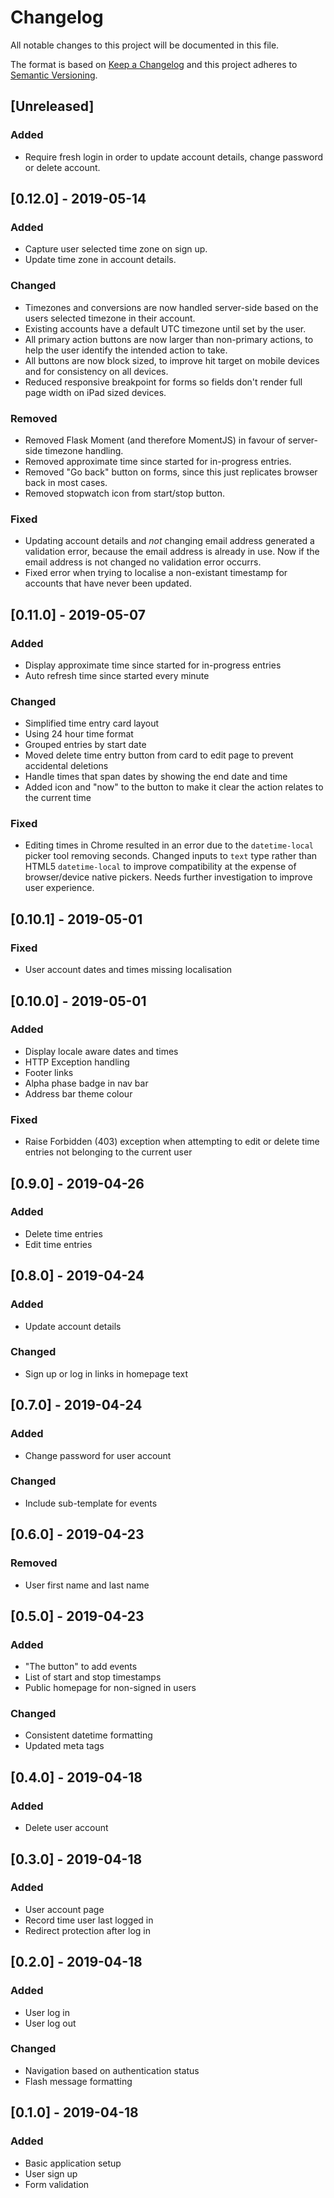 # Changelog

All notable changes to this project will be documented in this file.

The format is based on [Keep a Changelog](http://keepachangelog.com/en/1.0.0/)
and this project adheres to [Semantic Versioning](http://semver.org/spec/v2.0.0.html).

## [Unreleased]

### Added

- Require fresh login in order to update account details, change password or delete account.

## [0.12.0] - 2019-05-14

### Added

- Capture user selected time zone on sign up.
- Update time zone in account details.

### Changed

- Timezones and conversions are now handled server-side based on the users selected timezone in their account.
- Existing accounts have a default UTC timezone until set by the user.
- All primary action buttons are now larger than non-primary actions, to help the user identify the intended action to take.
- All buttons are now block sized, to improve hit target on mobile devices and for consistency on all devices.
- Reduced responsive breakpoint for forms so fields don't render full page width on iPad sized devices.

### Removed

- Removed Flask Moment (and therefore MomentJS) in favour of server-side timezone handling.
- Removed approximate time since started for in-progress entries.
- Removed "Go back" button on forms, since this just replicates browser back in most cases.
- Removed stopwatch icon from start/stop button.

### Fixed

- Updating account details and _not_ changing email address generated a validation error, because the email address is already in use. Now if the email address is not changed no validation error occurrs.
- Fixed error when trying to localise a non-existant timestamp for accounts that have never been updated.

## [0.11.0] - 2019-05-07

### Added

- Display approximate time since started for in-progress entries
- Auto refresh time since started every minute

### Changed

- Simplified time entry card layout
- Using 24 hour time format
- Grouped entries by start date
- Moved delete time entry button from card to edit page to prevent accidental deletions
- Handle times that span dates by showing the end date and time
- Added icon and "now" to the button to make it clear the action relates to the current time

### Fixed

- Editing times in Chrome resulted in an error due to the `datetime-local` picker tool removing seconds. Changed inputs to `text` type rather than HTML5 `datetime-local` to improve compatibility at the expense of browser/device native pickers. Needs further investigation to improve user experience.

## [0.10.1] - 2019-05-01

### Fixed

- User account dates and times missing localisation

## [0.10.0] - 2019-05-01

### Added

- Display locale aware dates and times
- HTTP Exception handling
- Footer links
- Alpha phase badge in nav bar
- Address bar theme colour

### Fixed

- Raise Forbidden (403) exception when attempting to edit or delete time entries not belonging to the current user

## [0.9.0] - 2019-04-26

### Added

- Delete time entries
- Edit time entries

## [0.8.0] - 2019-04-24

### Added

- Update account details

### Changed

- Sign up or log in links in homepage text

## [0.7.0] - 2019-04-24

### Added

- Change password for user account

### Changed

- Include sub-template for events

## [0.6.0] - 2019-04-23

### Removed

- User first name and last name

## [0.5.0] - 2019-04-23

### Added

- "The button" to add events
- List of start and stop timestamps
- Public homepage for non-signed in users

### Changed

- Consistent datetime formatting
- Updated meta tags

## [0.4.0] - 2019-04-18

### Added

- Delete user account

## [0.3.0] - 2019-04-18

### Added

- User account page
- Record time user last logged in
- Redirect protection after log in

## [0.2.0] - 2019-04-18

### Added

- User log in
- User log out

### Changed

- Navigation based on authentication status
- Flash message formatting

## [0.1.0] - 2019-04-18

### Added

- Basic application setup
- User sign up
- Form validation